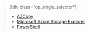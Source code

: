 > [!div class="op_single_selector"]
> * [AZCopy](../articles/devtest-lab/devtest-lab-upload-vhd-using-azcopy.md)
> * [Microsoft Azure Storage Explorer](../articles/devtest-lab/devtest-lab-upload-vhd-using-storage-explorer.md)
> * [PowerShell](../articles/devtest-lab/devtest-lab-upload-vhd-using-powershell.md)


<!--HONumber=Jan17_HO2-->


